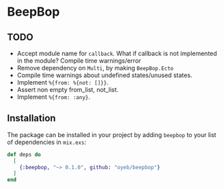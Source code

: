 # BeepBop

## TODO

* Accept module name for `callback`. What if callback is not implemented in the module? Compile time warnings/error
* Remove dependency on `Multi`, by making `BeepBop.Ecto`
* Compile time warnings about undefined states/unused states.
* Implement `%{from: %{not: []}}`.
* Assert non empty from_list, not_list.
* Implement `%{from: :any}`.

## Installation

The package can be installed in your project by adding `beepbop` to your list of
dependencies in `mix.exs`:

```elixir
def deps do
  [
    {:beepbop, "~> 0.1.0", github: "oyeb/beepbop"}
  ]
end
```
